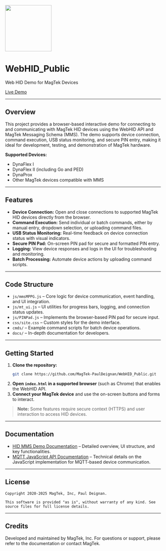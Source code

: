 <img src="https://github.com/user-attachments/assets/94e060e3-9244-4712-98fb-5913c5c334bb" width="150">

# WebHID_Public

Web HID Demo for MagTek Devices

[Live Demo](https://rms.magensa.net/Test/Demo/index.html)

---

## Overview

This project provides a browser-based interactive demo for connecting to and communicating with MagTek HID devices using the WebHID API and MagTek Messaging Schema (MMS). The demo supports device connection, command execution, USB status monitoring, and secure PIN entry, making it ideal for development, testing, and demonstration of MagTek hardware.

**Supported Devices:**
- DynaFlex I
- DynaFlex II (including Go and PED)
- DynaProx
- Other MagTek devices compatible with MMS

---

## Features

- **Device Connection:** Open and close connections to supported MagTek HID devices directly from the browser.
- **Command Execution:** Send individual or batch commands, either by manual entry, dropdown selection, or uploading command files.
- **USB Status Monitoring:** Real-time feedback on device connection status with visual indicators.
- **Secure PIN Pad:** On-screen PIN pad for secure and formatted PIN entry.
- **Logging:** View device responses and logs in the UI for troubleshooting and monitoring.
- **Batch Processing:** Automate device actions by uploading command scripts.

---

## Code Structure

- `js/mmsMPPG.js` – Core logic for device communication, event handling, and UI integration.
- `js/mt_ui.js` – UI utilities for progress bars, logging, and connection status updates.
- `js/PINPad.js` – Implements the browser-based PIN pad for secure input.
- `css/site.css` – Custom styles for the demo interface.
- `cmds/` – Example command scripts for batch device operations.
- `docs/` – In-depth documentation for developers.

---

## Getting Started

1. **Clone the repository:**
   ```sh
   git clone https://github.com/MagTek-PaulDeignan/WebHID_Public.git
   ```
2. **Open `index.html` in a supported browser** (such as Chrome) that enables the WebHID API.
3. **Connect your MagTek device** and use the on-screen buttons and forms to interact.

> **Note:** Some features require secure context (HTTPS) and user interaction to access HID devices.

---

## Documentation

- [HID MMS Demo Documentation](docs/Demo_HID_MMS.md) – Detailed overview, UI structure, and key functionalities.
- [MQTT JavaScript API Documentation](docs/Demo_V5_EMV_%20MQTT_js.md) – Technical details on the JavaScript implementation for MQTT-based device communication.

---

## License

```
Copyright 2020-2025 MagTek, Inc, Paul Deignan.

This software is provided "as is", without warranty of any kind. See source files for full license details.
```

---

## Credits

Developed and maintained by MagTek, Inc. For questions or support, please refer to the documentation or contact MagTek.
